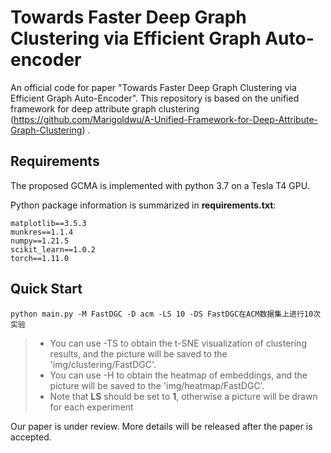 # Towards Faster Deep Graph Clustering via Efficient Graph Auto-encoder

An official code for paper "Towards Faster Deep Graph Clustering via Efficient Graph Auto-Encoder". This repository is based on the unified framework for deep attribute graph clustering (https://github.com/Marigoldwu/A-Unified-Framework-for-Deep-Attribute-Graph-Clustering) .

## Requirements

The proposed GCMA is implemented with python 3.7 on a Tesla T4 GPU.

Python package information is summarized in **requirements.txt**:

```
matplotlib==3.5.3
munkres==1.1.4
numpy==1.21.5
scikit_learn==1.0.2
torch==1.11.0
```

## Quick Start

```
python main.py -M FastDGC -D acm -LS 10 -DS FastDGC在ACM数据集上进行10次实验
```

>- You can use -TS to obtain the t-SNE visualization of clustering results, and the picture will be saved to the 'img/clustering/FastDGC'.
>- You can use -H to obtain the heatmap of embeddings, and the picture will be saved to the 'img/heatmap/FastDGC'.
>- Note that **LS** should be set to **1**, otherwise a picture will be drawn for each experiment

Our paper is under review. More details will be released after the paper is accepted.